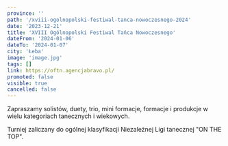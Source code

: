 ```yaml
---
province: ''
path: '/xviii-ogolnopolski-festiwal-tanca-nowoczesnego-2024'
date: '2023-12-21'
title: 'XVIII Ogólnopolski Festiwal Tańca Nowoczesnego'
dateFrom: '2024-01-06'
dateTo: '2024-01-07'
city: 'Łeba'
image: 'image.jpg'
tags: []
link: https://oftn.agencjabravo.pl/
promoted: false
visible: true
cancelled: false
---
```

Zapraszamy solistów, duety, trio, mini formacje, formacje i produkcje w wielu kategoriach tanecznych i wiekowych. 

Turniej zaliczany do ogólnej klasyfikacji Niezależnej Ligi tanecznej "ON THE TOP".
